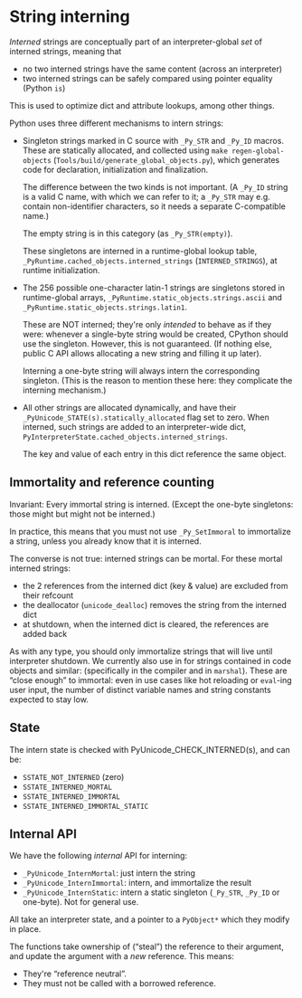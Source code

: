 # String interning

*Interned* strings are conceptually part of an interpreter-global
*set* of interned strings, meaning that
- no two interned strings have the same content (across an interpreter)
- two interned strings can be safely compared using pointer equality
  (Python `is`)

This is used to optimize dict and attribute lookups, among other things.

Python uses three different mechanisms to intern strings:

- Singleton strings marked in C source with `_Py_STR` and `_Py_ID` macros.
  These are statically allocated, and collected using `make regen-global-objects`
  (`Tools/build/generate_global_objects.py`), which generates code
  for declaration, initialization and finalization.

  The difference between the two kinds is not important. (A `_Py_ID` string is
  a valid C name, with which we can refer to it; a `_Py_STR` may e.g. contain
  non-identifier characters, so it needs a separate C-compatible name.)

  The empty string is in this category (as `_Py_STR(empty)`).

  These singletons are interned in a runtime-global lookup table,
  `_PyRuntime.cached_objects.interned_strings` (`INTERNED_STRINGS`),
  at runtime initialization.

- The 256 possible one-character latin-1 strings are singletons stored in
  runtime-global arrays, `_PyRuntime.static_objects.strings.ascii` and
  `_PyRuntime.static_objects.strings.latin1`.

  These are NOT interned; they're only *intended* to behave as if they were:
  whenever a single-byte string would be created, CPython should use
  the singleton. However, this is not guaranteed. (If nothing else, public
  C API allows allocating a new string and filling it up later).

  Interning a one-byte string will always intern the corresponding singleton.
  (This is the reason to mention these here: they complicate the interning
  mechanism.)

- All other strings are allocated dynamically, and have their
  `_PyUnicode_STATE(s).statically_allocated` flag set to zero.
  When interned, such strings are added to an interpreter-wide dict,
  `PyInterpreterState.cached_objects.interned_strings`.

  The key and value of each entry in this dict reference the same object.


## Immortality and reference counting

Invariant: Every immortal string is interned. (Except the one-byte singletons:
those might but might not be interned.)

In practice, this means that you must not use `_Py_SetImmoral` to immortalize
a string, unless you already know that it is interned.

The converse is not true: interned strings can be mortal.
For these mortal interned strings:
- the 2 references from the interned dict (key & value) are excluded from
  their refcount
- the deallocator (`unicode_dealloc`) removes the string from the interned dict
- at shutdown, when the interned dict is cleared, the references are added back

As with any type, you should only immortalize strings that will live until
interpreter shutdown.
We currently also use in for strings contained in code objects and similar:
(specifically in the compiler and in `marshal`).
These are “close enough” to immortal: even in use cases like hot reloading
or `eval`-ing user input, the number of distinct variable names and string
constants expected to stay low.


## State

The intern state is checked with PyUnicode_CHECK_INTERNED(s), and can be:

- `SSTATE_NOT_INTERNED` (zero)
- `SSTATE_INTERNED_MORTAL`
- `SSTATE_INTERNED_IMMORTAL`
- `SSTATE_INTERNED_IMMORTAL_STATIC`


## Internal API

We have the following *internal* API for interning:

- `_PyUnicode_InternMortal`: just intern the string
- `_PyUnicode_InternImmortal`: intern, and immortalize the result
- `_PyUnicode_InternStatic`: intern a static singleton (`_Py_STR`, `_Py_ID`
  or one-byte). Not for general use.

All take an interpreter state, and a pointer to a `PyObject*` which they
modify in place.

The functions take ownership of (“steal”) the reference to their argument,
and update the argument with a *new* reference.
This means:
- They're “reference neutral”.
- They must not be called with a borrowed reference.
